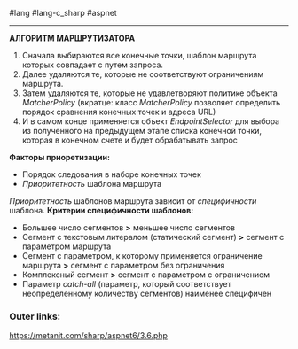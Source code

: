 #lang #lang-c_sharp #aspnet

---
**АЛГОРИТМ МАРШРУТИЗАТОРА**
1. Сначала выбираются все конечные точки, шаблон маршрута которых совпадает с путем запроса.
2. Далее удаляются те, которые не соответствуют ограничениям маршрута.
3. Затем удаляются те, которые не удавлетворяют политике объекта *MatcherPolicy* (вкратце: класс *MatcherPolicy* позволяет определить порядок сравнения конечных точек и адреса URL)
4. И в самом конце применяется объект *EndpointSelector* для выбора из полученного на предыдущем этапе списка конечной точки, которая в конечном счете и будет обрабатывать запрос

**Факторы приоретизации:**
- Порядок следования в наборе конечных точек
- *Приоритетность* шаблона маршрута

*Приоритетность* шаблонов маршрута зависит от *специфичности* шаблона. 
**Критерии специфичности шаблонов:**
- Большее число сегментов **>** меньшее число сегментов
- Сегмент с текстовым литералом (статический сегмент) **>** сегмент с параметром маршрута
- Сегмент с параметром, к которому применяется ограничение маршрута **>** сегмент с параметром без ограничения
- Комплексный сегмент **>** сегмент с параметром с ограничением
- Параметр *catch-all* (параметр, который соответствует неопределенному количеству сегментов) наименее специфичен

### Outer links:
https://metanit.com/sharp/aspnet6/3.6.php